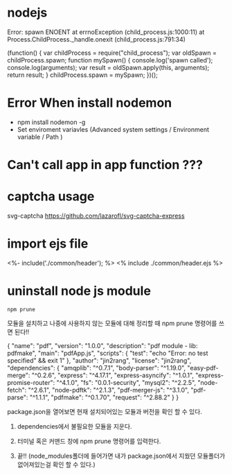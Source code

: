# nodejs

Error: spawn ENOENT
    at errnoException (child_process.js:1000:11)
    at Process.ChildProcess._handle.onexit (child_process.js:791:34)


(function() {
    var childProcess = require("child_process");
    var oldSpawn = childProcess.spawn;
    function mySpawn() {
        console.log('spawn called');
        console.log(arguments);
        var result = oldSpawn.apply(this, arguments);
        return result;
    }
    childProcess.spawn = mySpawn;
})();


# Error When install nodemon

- npm install nodemon -g
- Set enviroment variavles (Advanced system settings / Environment variable / Path )


# Can't call app in app function ???

# captcha usage
svg-captcha 
https://github.com/lazarofl/svg-captcha-express

# import ejs file
<%- include('./common/header'); %>
<% include ./common/header.ejs %>

# uninstall node js module
```
npm prune
```
모듈을 설치하고 나중에 사용하지 않는 모듈에 대해 정리할 때 npm prune 명령어를 쓰면 된다!!

 

{
  "name": "pdf",
  "version": "1.0.0",
  "description": "pdf module - lib: pdfmake",
  "main": "pdfApp.js",
  "scripts": {
    "test": "echo \"Error: no test specified\" && exit 1"
  },
  "author": "jin2rang",
  "license": "jin2rang",
  "dependencies": {
    "amqplib": "^0.7.1",
    "body-parser": "^1.19.0",
    "easy-pdf-merge": "^0.2.6",
    "express": "^4.17.1",
    "express-asyncify": "^1.0.1",
    "express-promise-router": "^4.1.0",
    "fs": "0.0.1-security",
    "mysql2": "^2.2.5",
    "node-fetch": "^2.6.1",
    "node-pdftk": "^2.1.3",
    "pdf-merger-js": "^3.1.0",
    "pdf-parse": "^1.1.1",
    "pdfmake": "^0.1.70",
    "request": "^2.88.2"
  }
}
 

package.json을 열어보면 현재 설치되어있는 모듈과 버전을 확인 할 수 있다.

1. dependencies에서 불필요한 모듈을 지운다.

2. 터미널 혹은 커맨드 창에 npm prune 명령어를 입력한다.

3. 끝!!
(node_modules폴더에 들어가면 내가 package.json에서 지웠던 모듈폴더가 없어져있는걸 확인 할 수 있다.)
